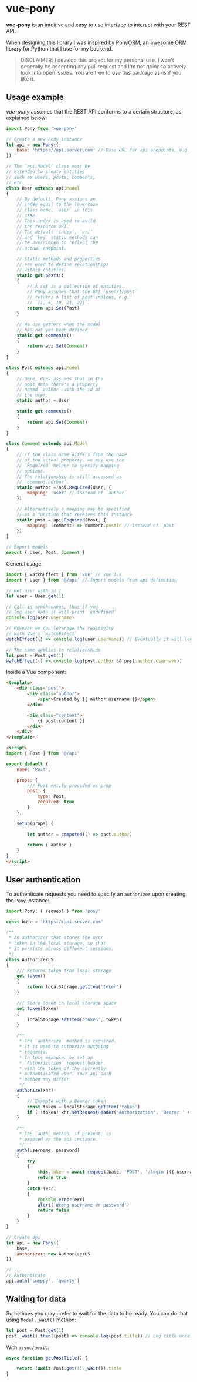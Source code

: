 # vue-pony

**vue-pony** is an intuitive and easy to use interface to interact with your REST API.

When designing this library I was inspired by [PonyORM](https://ponyorm.org/), an awesome ORM library for Python that I use for my backend.

> DISCLAIMER: I develop this project for my personal use. I won't generally be accepting any pull request and I'm not going to actively look into open issues. You are free to use this package as-is if you like it.

Usage example
-------------

_vue-pony_ assumes that the REST API conforms to a certain structure, as explained below:

```javascript
import Pony from 'vue-pony'

// Create a new Pony instance
let api = new Pony({
	base: 'https://api.server.com' // Base URL for api endpoints, e.g. `https://api.server.com/user/1`
})

// The `api.Model` class must be
// extended to create entities
// such as users, posts, comments,
// etc.
class User extends api.Model
{
	// By default, Pony assigns an
	// index equal to the lowercase
	// class name, `user` in this
	// case.
	// This index is used to build
	// the resource URI.
	// The default `index`, `uri`
	// and `key` static methods can
	// be overridden to reflect the
	// actual endpoint.

	// Static methods and properties
	// are used to define relationships
	// within entities.
	static get posts()
	{
		// A set is a collection of entities.
		// Pony assumes that the URI `user/1/post`
		// returns a list of post indices, e.g.
		// `[1, 5, 10, 21, 22]`.
		return api.Set(Post)
	}

	// We use getters when the model
	// has not yet been defined.
	static get comments()
	{
		return api.Set(Comment)
	}
}

class Post extends api.Model
{
	// Here, Pony assumes that in the
	// post data there's a property
	// named `author` with the id of
	// the user.
	static author = User

	static get comments()
	{
		return api.Set(Comment)
	}
}

class Comment extends api.Model
{
	// If the class name differs from the name
	// of the actual property, we may use the
	// `Required` helper to specify mapping
	// options.
	// The relationship is still accessed as
	// `comment.author`.
	static author = api.Required(User, {
		mapping: 'user' // Instead of `author`
	})

	// Alternatively a mapping may be specified
	// as a function that receives this instance
	static post = api.Required(Post, {
		mapping: (comment) => comment.postId // Instead of `post`
	})
}

// Export models
export { User, Post, Comment }
```

General usage:

```javascript
import { watchEffect } from 'vue' // Vue 3.x
import { User } from '@/api' // Import models from api definition

// Get user with id 1
let user = User.get(1)

// Call is synchronous, thus if you
// log user data it will print `undefined`
console.log(user.username)

// However we can leverage the reactivity
// with Vue's `watchEffect`
watchEffect(() => console.log(user.username)) // Eventually it will log the username

// The same applies to relationships
let post = Post.get(1)
watchEffect(() => console.log(post.author && post.author.username))
```

Inside a Vue component:

```html
<template>
	<div class="post">
		<div class="author">
			<span>Created by {{ author.username }}</span>
		</div>

		<div class="content">
			{{ post.content }}
		</div>
	</div>
</template>

<script>
import { Post } from '@/api'

export default {
	name: 'Post',

	props: {
		/// Post entity provided as prop
		post: {
			type: Post,
			required: true
		}
	},

	setup(props) {
		
		let author = computed(() => post.author)

		return { author }
	}
}
</script>
```

User authentication
-------------------

To authenticate requests you need to specify an `authorizer` upon creating the `Pony` instance:

```javascript
import Pony, { request } from 'pony'

const base = 'https://api.server.com'

/**
 * An authorizer that stores the user
 * token in the local storage, so that
 * it persists across different sessions.
 */
class AuthorizerLS
{
	/// Returns token from local storage
	get token()
	{
		return localStorage.getItem('token')
	}

	/// Store token in local storage space
	set token(token)
	{
		localStorage.setItem('token', token)
	}

	/**
	 * The `authorize` method is required.
	 * It is used to authorize outgoing
	 * requests.
	 * In this example, we set an
	 * `Authorization` request header
	 * with the token of the currently
	 * authenticated user. Your api auth
	 * method may differ.
	 */
	authorize(xhr)
	{
		// Example with a Bearer token
		const token = localStorage.getItem('token')
		if (!!token) xhr.setRequestHeader('Authorization', 'Bearer ' + token)
	}

	/**
	 * The `auth` method, if present, is
	 * exposed on the api instance.
	 */
	auth(username, password)
	{
		try
		{
			this.token = await request(base, 'POST', '/login')({ username, password })
			return true
		}
		catch (err)
		{
			console.error(err)
			alert('Wrong username or password')
			return false
		}
	}
}

// Create api
let api = new Pony({
	base,
	authorizer: new AuthorizerLS
})

// ...
// Authenticate
api.auth('sneppy', 'qwerty')
```

Waiting for data
----------------

Sometimes you may prefer to wait for the data to be ready. You can do that using `Model._wait()` method:

```javascript
let post = Post.get(1)
post._wait().then((post) => console.log(post.title)) // Log title once data is ready
```

With `async/await`:

```javascript
async function getPostTitle() {

	return (await Post.get(1)._wait()).title
}
```
